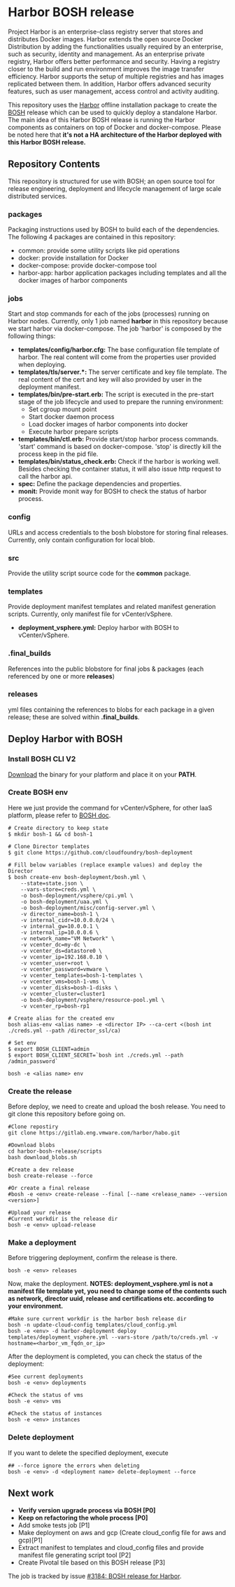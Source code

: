 # Harbor BOSH release

Project Harbor is an enterprise-class registry server that stores and distributes Docker images. Harbor extends the open source Docker Distribution by adding the functionalities usually required by an enterprise, such as security, identity and management. As an enterprise private registry, Harbor offers better performance and security. Having a registry closer to the build and run environment improves the image transfer efficiency. Harbor supports the setup of multiple registries and has images replicated between them. In addition, Harbor offers advanced security features, such as user management, access control and activity auditing.

This repository uses the [Harbor](https://github.com/vmware/harbor) offline installation package to create the [BOSH](https://bosh.io) release which can be used to quickly deploy a standalone Harbor. The main idea of this Harbor BOSH release is running the Harbor components as containers on top of Docker and docker-compose. Please be noted here that **it's not a HA architecture of the Harbor deployed with this Harbor BOSH release.**

## Repository Contents

This repository is structured for use with BOSH; an open source tool for release engineering, deployment and lifecycle management of large scale distributed services. 

### packages
Packaging instructions used by BOSH to build each of the dependencies. The following 4 packages are contained in this repository:
* common: provide some utility scripts like pid operations
* docker: provide installation for Docker
* docker-compose: provide docker-compose tool
* harbor-app: harbor application packages including templates and all the docker images of harbor components

### jobs
Start and stop commands for each of the jobs (processes) running on Harbor nodes. Currently, only 1 job named **harbor** in this repository because we start harbor via docker-compose.
The job 'harbor' is composed by the following things:
* **templates/config/harbor.cfg:** The base configuration file template of harbor. The real content will come from the properties user provided when deploying.
* **templates/tls/server.*:** The server certificate and key file template. The real content of the cert and key will also provided by user in the deployment manifest.
* **templates/bin/pre-start.erb:** The script is executed in the pre-start stage of the job lifecycle and used to prepare the running environment:
  * Set cgroup mount point
  * Start docker daemon process
  * Load docker images of harbor components into docker
  * Execute harbor prepare scripts
* **templates/bin/ctl.erb:** Provide start/stop harbor process commands. 'start' command is based on docker-compose. 'stop' is directly kill the process keep in the pid file.
* **templates/bin/status_check.erb:** Check if the harbor is working well. Besides checking the container status, it will also issue http request to call the harbor api.
* **spec:** Define the package dependencies and properties.
* **monit:** Provide monit way for BOSH to check the status of harbor process.

### config
URLs and access credentials to the bosh blobstore for storing final releases. Currently, only contain configuration for local blob.

### src
Provide the utility script source code for the **common** package.

### templates
Provide deployment manifest templates and related manifest generation scripts. Currently, only manifest file for vCenter/vSphere.
* **deployment_vsphere.yml:** Deploy harbor with BOSH to vCenter/vSphere.

### .final_builds
References into the public blobstore for final jobs & packages (each referenced by one or more **releases**)

### releases
yml files containing the references to blobs for each package in a given release; these are solved within **.final_builds**.

## Deploy Harbor with BOSH

### Install BOSH CLI V2
[Download](https://bosh.io/docs/cli-v2.html#install) the binary for your platform and place it on your **PATH**.

### Create BOSH env
Here we just provide the command for vCenter/vSphere, for other IaaS platform, please refer to [BOSH doc](https://bosh.io/docs/init.html).
```
# Create directory to keep state
$ mkdir bosh-1 && cd bosh-1

# Clone Director templates
$ git clone https://github.com/cloudfoundry/bosh-deployment

# Fill below variables (replace example values) and deploy the Director
$ bosh create-env bosh-deployment/bosh.yml \
    --state=state.json \
    --vars-store=creds.yml \
    -o bosh-deployment/vsphere/cpi.yml \
    -o bosh-deployment/uaa.yml \
    -o bosh-deployment/misc/config-server.yml \
    -v director_name=bosh-1 \
    -v internal_cidr=10.0.0.0/24 \
    -v internal_gw=10.0.0.1 \
    -v internal_ip=10.0.0.6 \
    -v network_name="VM Network" \
    -v vcenter_dc=my-dc \
    -v vcenter_ds=datastore0 \
    -v vcenter_ip=192.168.0.10 \
    -v vcenter_user=root \
    -v vcenter_password=vmware \
    -v vcenter_templates=bosh-1-templates \
    -v vcenter_vms=bosh-1-vms \
    -v vcenter_disks=bosh-1-disks \
    -v vcenter_cluster=cluster1
    -o bosh-deployment/vsphere/resource-pool.yml \
    -v vcenter_rp=bosh-rp1

# Create alias for the created env
bosh alias-env <alias name> -e <director IP> --ca-cert <(bosh int ./creds.yml --path /director_ssl/ca)

# Set env
$ export BOSH_CLIENT=admin
$ export BOSH_CLIENT_SECRET=`bosh int ./creds.yml --path /admin_password`

bosh -e <alias name> env

```

### Create the release
Before deploy, we need to create and upload the bosh release. You need to git clone this repository before going on.
```
#Clone repostiry
git clone https://gitlab.eng.vmware.com/harbor/habo.git

#Download blobs
cd harbor-bosh-release/scripts
bash download_blobs.sh

#Create a dev release
bosh create-release --force

#Or create a final release
#bosh -e <env> create-release --final [--name <release_name> --version <version>]

#Upload your release
#Current workdir is the release dir
bosh -e <env> upload-release

```

### Make a deployment
Before triggering deployment, confirm the release is there.
```
bosh -e <env> releases

```
Now, make the deployment.
**NOTES: deployment_vsphere.yml is not a manifest file template yet, you need to change some of the contents such as network, director uuid, release and certifications etc. according to your environment.**

```
#Make sure current workdir is the harbor bosh release dir
bosh -n update-cloud-config templates/cloud_config.yml
bosh -e <env> -d harbor-deployment deploy templates/deployment_vsphere.yml --vars-store /path/to/creds.yml -v hostname=<harbor_vm_fqdn_or_ip>

```
After the deployment is completed, you can check the status of the deployment:

```
#See current deployments
bosh -e <env> deployments

#Check the status of vms
bosh -e <env> vms

#Check the status of instances
bosh -e <env> instances

```

### Delete deployment
If you want to delete the specified deployment, execute

```
## --force ignore the errors when deleting
bosh -e <env> -d <deployment name> delete-deployment --force

```

## Next work
* **Verify version upgrade process via BOSH [P0]**
* **Keep on refactoring the whole process [P0]**
* Add smoke tests job [P1]
* Make deployment on aws and gcp (Create cloud_config file for aws and gcp)[P1]
* Extract manifest to templates and cloud_config files and provide manifest file generating script tool [P2]
* Create Pivotal tile based on this BOSH release [P3]

The job is tracked by issue [#3184: BOSH release for Harbor](https://github.com/vmware/harbor/issues/3184).
